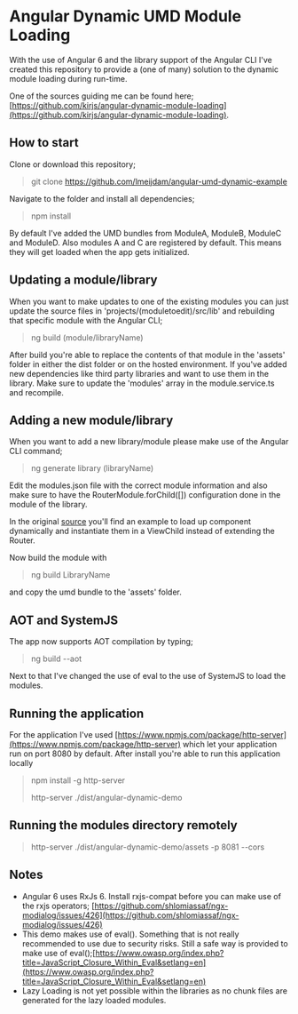 # Angular Dynamic UMD Module Loading
With the use of Angular 6 and the library support of the Angular CLI I've created this repository to provide a (one of many) solution to the dynamic module loading during run-time.

One of the sources guiding me can be found here; [https://github.com/kirjs/angular-dynamic-module-loading](https://github.com/kirjs/angular-dynamic-module-loading).

## How to start
Clone or download this repository;
> git clone https://github.com/lmeijdam/angular-umd-dynamic-example

Navigate to the folder and install all dependencies;

> npm install

By default I've added the UMD bundles from ModuleA, ModuleB, ModuleC and ModuleD. Also modules A and C are registered by default. This means they will get loaded when the app gets initialized.

## Updating a module/library
When you want to make updates to one of the existing modules you can just update the source files in 'projects/(moduletoedit)/src/lib' and rebuilding that specific module with the Angular CLI;
> ng build (module/libraryName)

After build you're able to replace the contents of that module in the 'assets' folder in either the dist folder or on the hosted environment. If you've added new dependencies like third party libraries and want to use them in the library. Make sure to update the 'modules' array in the module.service.ts and recompile.

## Adding a new module/library
When you want to add a new library/module please make use of the Angular CLI command;
> ng generate library (libraryName)

Edit the modules.json file with the correct module information and also make sure to have the RouterModule.forChild([]) configuration done in the module of the library.

In the original [source](https://github.com/kirjs/angular-dynamic-module-loading) you'll find an example to load up component dynamically and instantiate them in a ViewChild instead of extending the Router.

Now build the module with 
>ng build LibraryName

and copy the umd bundle to the 'assets' folder.

## AOT and SystemJS
The app now supports AOT compilation by typing;
> ng build --aot

Next to that I've changed the use of eval to the use of SystemJS to load the modules. 

## Running the application
For the application I've used [https://www.npmjs.com/package/http-server](https://www.npmjs.com/package/http-server) which let your application run on port 8080 by default. After install you're able to run this application locally
> npm install -g http-server
>
> http-server ./dist/angular-dynamic-demo

## Running the modules directory remotely
> http-server ./dist/angular-dynamic-demo/assets -p 8081 --cors


## Notes
- Angular 6 uses RxJs 6. Install rxjs-compat before you can make use of the rxjs operators; [https://github.com/shlomiassaf/ngx-modialog/issues/426](https://github.com/shlomiassaf/ngx-modialog/issues/426)
- This demo makes use of eval(). Something that is not really recommended to use due to security risks. Still a safe way is provided to make use of eval();[https://www.owasp.org/index.php?title=JavaScript_Closure_Within_Eval&setlang=en](https://www.owasp.org/index.php?title=JavaScript_Closure_Within_Eval&setlang=en)
- Lazy Loading is not yet possible within the libraries as no chunk files are generated for the lazy loaded modules.

